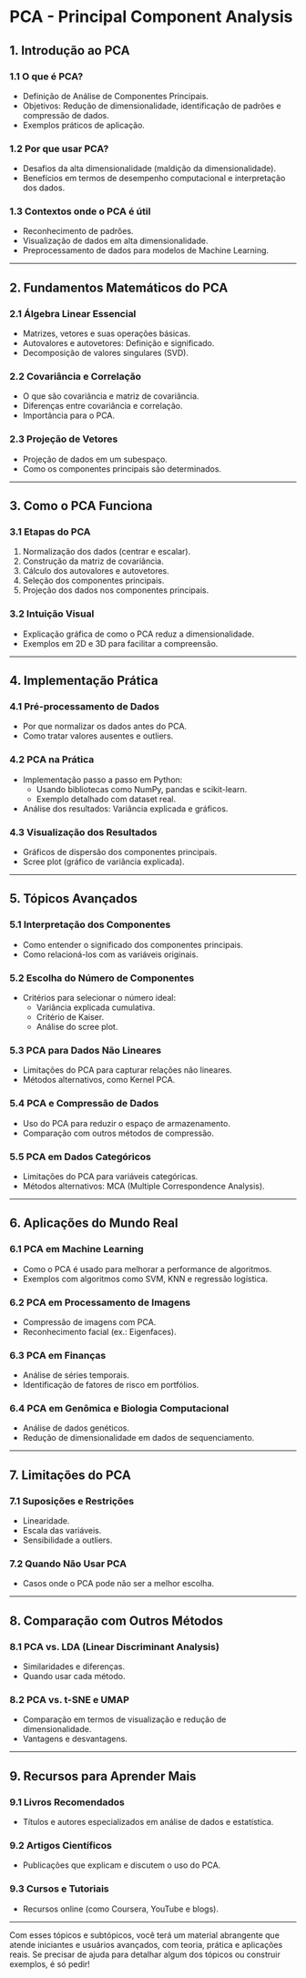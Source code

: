 # PCA - Principal Component Analysis

## **1. Introdução ao PCA**

### **1.1 O que é PCA?**

- Definição de Análise de Componentes Principais.
- Objetivos: Redução de dimensionalidade, identificação de padrões e compressão de dados.
- Exemplos práticos de aplicação.

### **1.2 Por que usar PCA?**

- Desafios da alta dimensionalidade (maldição da dimensionalidade).
- Benefícios em termos de desempenho computacional e interpretação dos dados.

### **1.3 Contextos onde o PCA é útil**

- Reconhecimento de padrões.
- Visualização de dados em alta dimensionalidade.
- Preprocessamento de dados para modelos de Machine Learning.

---

## **2. Fundamentos Matemáticos do PCA**

### **2.1 Álgebra Linear Essencial**

- Matrizes, vetores e suas operações básicas.
- Autovalores e autovetores: Definição e significado.
- Decomposição de valores singulares (SVD).

### **2.2 Covariância e Correlação**

- O que são covariância e matriz de covariância.
- Diferenças entre covariância e correlação.
- Importância para o PCA.

### **2.3 Projeção de Vetores**

- Projeção de dados em um subespaço.
- Como os componentes principais são determinados.

---

## **3. Como o PCA Funciona**

### **3.1 Etapas do PCA**

1. Normalização dos dados (centrar e escalar).
2. Construção da matriz de covariância.
3. Cálculo dos autovalores e autovetores.
4. Seleção dos componentes principais.
5. Projeção dos dados nos componentes principais.

### **3.2 Intuição Visual**

- Explicação gráfica de como o PCA reduz a dimensionalidade.
- Exemplos em 2D e 3D para facilitar a compreensão.

---

## **4. Implementação Prática**

### **4.1 Pré-processamento de Dados**

- Por que normalizar os dados antes do PCA.
- Como tratar valores ausentes e outliers.

### **4.2 PCA na Prática**

- Implementação passo a passo em Python:
    - Usando bibliotecas como NumPy, pandas e scikit-learn.
    - Exemplo detalhado com dataset real.
- Análise dos resultados: Variância explicada e gráficos.

### **4.3 Visualização dos Resultados**

- Gráficos de dispersão dos componentes principais.
- Scree plot (gráfico de variância explicada).

---

## **5. Tópicos Avançados**

### **5.1 Interpretação dos Componentes**

- Como entender o significado dos componentes principais.
- Como relacioná-los com as variáveis originais.

### **5.2 Escolha do Número de Componentes**

- Critérios para selecionar o número ideal:
    - Variância explicada cumulativa.
    - Critério de Kaiser.
    - Análise do scree plot.

### **5.3 PCA para Dados Não Lineares**

- Limitações do PCA para capturar relações não lineares.
- Métodos alternativos, como Kernel PCA.

### **5.4 PCA e Compressão de Dados**

- Uso do PCA para reduzir o espaço de armazenamento.
- Comparação com outros métodos de compressão.

### **5.5 PCA em Dados Categóricos**

- Limitações do PCA para variáveis categóricas.
- Métodos alternativos: MCA (Multiple Correspondence Analysis).

---

## **6. Aplicações do Mundo Real**

### **6.1 PCA em Machine Learning**

- Como o PCA é usado para melhorar a performance de algoritmos.
- Exemplos com algoritmos como SVM, KNN e regressão logística.

### **6.2 PCA em Processamento de Imagens**

- Compressão de imagens com PCA.
- Reconhecimento facial (ex.: Eigenfaces).

### **6.3 PCA em Finanças**

- Análise de séries temporais.
- Identificação de fatores de risco em portfólios.

### **6.4 PCA em Genômica e Biologia Computacional**

- Análise de dados genéticos.
- Redução de dimensionalidade em dados de sequenciamento.

---

## **7. Limitações do PCA**

### **7.1 Suposições e Restrições**

- Linearidade.
- Escala das variáveis.
- Sensibilidade a outliers.

### **7.2 Quando Não Usar PCA**

- Casos onde o PCA pode não ser a melhor escolha.

---

## **8. Comparação com Outros Métodos**

### **8.1 PCA vs. LDA (Linear Discriminant Analysis)**

- Similaridades e diferenças.
- Quando usar cada método.

### **8.2 PCA vs. t-SNE e UMAP**

- Comparação em termos de visualização e redução de dimensionalidade.
- Vantagens e desvantagens.

---

## **9. Recursos para Aprender Mais**

### **9.1 Livros Recomendados**

- Títulos e autores especializados em análise de dados e estatística.

### **9.2 Artigos Científicos**

- Publicações que explicam e discutem o uso do PCA.

### **9.3 Cursos e Tutoriais**

- Recursos online (como Coursera, YouTube e blogs).

---

Com esses tópicos e subtópicos, você terá um material abrangente que atende iniciantes e usuários avançados, com teoria, prática e aplicações reais. Se precisar de ajuda para detalhar algum dos tópicos ou construir exemplos, é só pedir!
